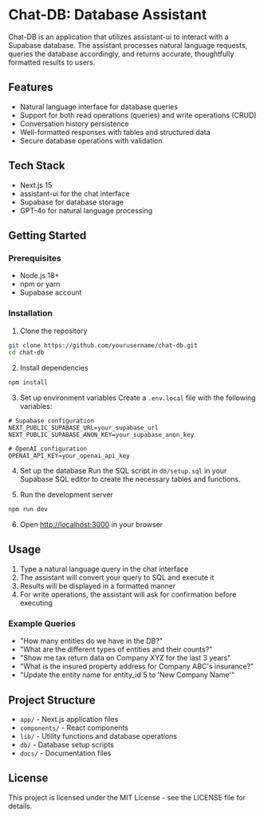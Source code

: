 # Chat-DB: Database Assistant

Chat-DB is an application that utilizes assistant-ui to interact with a Supabase database. The assistant processes natural language requests, queries the database accordingly, and returns accurate, thoughtfully formatted results to users.

## Features

- Natural language interface for database queries
- Support for both read operations (queries) and write operations (CRUD)
- Conversation history persistence
- Well-formatted responses with tables and structured data
- Secure database operations with validation

## Tech Stack

- Next.js 15
- assistant-ui for the chat interface
- Supabase for database storage
- GPT-4o for natural language processing

## Getting Started

### Prerequisites

- Node.js 18+
- npm or yarn
- Supabase account

### Installation

1. Clone the repository
```bash
git clone https://github.com/yourusername/chat-db.git
cd chat-db
```

2. Install dependencies
```bash
npm install
```

3. Set up environment variables
Create a `.env.local` file with the following variables:
```
# Supabase configuration
NEXT_PUBLIC_SUPABASE_URL=your_supabase_url
NEXT_PUBLIC_SUPABASE_ANON_KEY=your_supabase_anon_key

# OpenAI configuration
OPENAI_API_KEY=your_openai_api_key
```

4. Set up the database
Run the SQL script in `db/setup.sql` in your Supabase SQL editor to create the necessary tables and functions.

5. Run the development server
```bash
npm run dev
```

6. Open [http://localhost:3000](http://localhost:3000) in your browser

## Usage

1. Type a natural language query in the chat interface
2. The assistant will convert your query to SQL and execute it
3. Results will be displayed in a formatted manner
4. For write operations, the assistant will ask for confirmation before executing

### Example Queries

- "How many entities do we have in the DB?"
- "What are the different types of entities and their counts?"
- "Show me tax return data on Company XYZ for the last 3 years"
- "What is the insured property address for Company ABC's insurance?"
- "Update the entity name for entity_id 5 to 'New Company Name'"

## Project Structure

- `app/` - Next.js application files
- `components/` - React components
- `lib/` - Utility functions and database operations
- `db/` - Database setup scripts
- `docs/` - Documentation files

## License

This project is licensed under the MIT License - see the LICENSE file for details.
